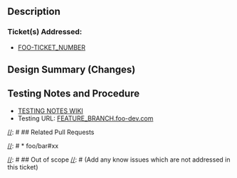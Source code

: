 ## Description

[//]: # (Add a brief, one or two line description of the changes below)

### Ticket(s) Addressed:

[//]: # (Add all tickets addressed or related to this PR with links to JIRA)
* [FOO-TICKET_NUMBER](https://foo.atlassian.net/browse/FOO-TICKET_NUMBER)

## Design Summary (Changes)

[//]: # (Add a brief summary of the design of the changes as appropriate below, add a link to confluence if applicable)
[//]: # (mention if it introduce implementation changes or is just a refactor)

## Testing Notes and Procedure

[//]: # (Add a description and steps for testing the changes)

* [TESTING NOTES WIKI](https://foo.atlassian.net/wiki/)
* Testing URL: [FEATURE_BRANCH.foo-dev.com](http://FEATURE_BRANCH.foo-dev.com/)

[//]: # ## Related Pull Requests

[//]: # (Add links to all related pull requests if applicable, edit this comment to add links when other requests are opened)
[//]: # * foo/bar#xx

[//]: # ## Out of scope
[//]: # (Add any know issues which are not addressed in this ticket)
